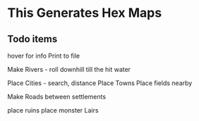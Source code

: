 # This Generates Hex Maps 

## Todo items

hover for info
Print to file

Make Rivers - roll downhill till the hit water


Place Cities - search, distance
Place Towns
Place fields nearby

Make Roads between settlements

place ruins
place monster Lairs


